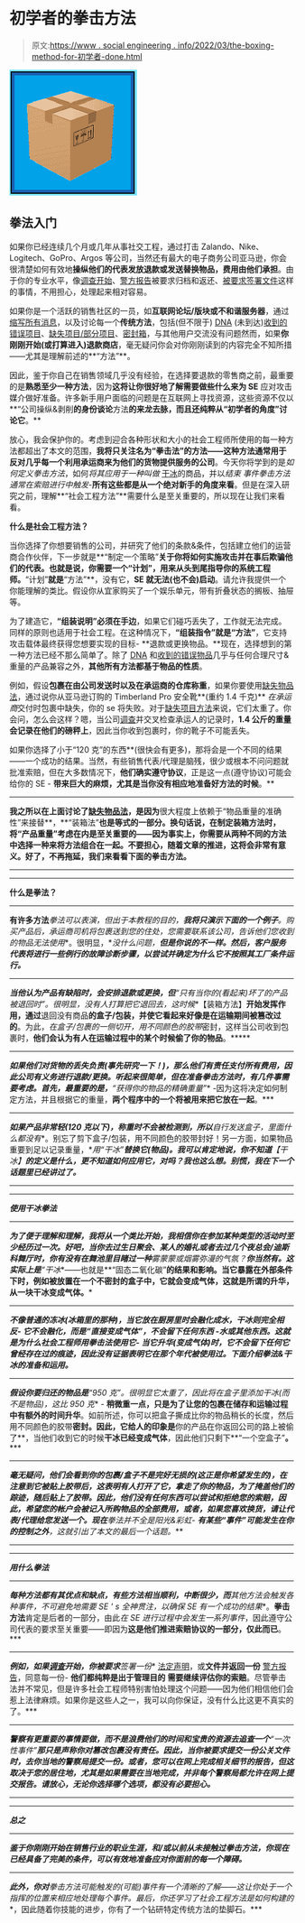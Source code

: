 # 初学者的拳击方法

> 原文:[https://www . social engineering . info/2022/03/the-boxing-method-for-初学者-done.html](https://www.socialengineering.info/2022/03/the-boxing-method-for-beginners-done.html)

[![](img/b9eceeeb13822a78cd14c830d619c357.png)](https://blogger.googleusercontent.com/img/a/AVvXsEhO4yNaVKmZ6PoYpVbbp_kJ4BDYPaH4rc2x2E9pmpzFhjDTT3ShwjmTaq3oJZGwC6G97P2-RsM0IkzkJqYk46GeakrAs3qpV0JdiwIm6Bc1Ieqm9duqXXEr4CraI8cGqMwFJg0mWPdiphgV14a9zO0s-KzO4cs4hMOgoFKEgcdDb1BJy0ZP4ptp0SLs=s226)

## **拳法入门**

如果你已经连续几个月或几年从事社交工程，通过打击 Zalando、Nike、Logitech、GoPro、Argos 等公司，当然还有最大的电子商务公司亚马逊，你会很清楚如何有效地**操纵他们的代表发放退款或发送替换物品，费用由他们承担**。由于你的专业水平，像[调查开始](https://www.socialengineers.net/2020/04/company-investigation.html)、[警方报告](https://www.socialengineers.net/2021/01/filing-police-report.html)被要求归档和返还、[被要求签署文件](https://www.socialengineers.net/2021/05/asked-to-sign-documents.html)这样的事情，不用担心，处理起来相对容易。

 

如果你是一个活跃的销售社区的一员，如**互联网论坛/版块或不和谐服务器**，通过[缩写所有消息](https://www.socialengineers.net/2020/03/what-does-seing-mean.html)，以及讨论每一个**传统方法**，包括(但不限于) [DNA](https://www.socialengineers.net/2020/08/the-dna-method.html) (未到达)[收到的错误项目](https://www.socialengineers.net/2020/07/wrong-item-received-method.html)、[缺失项目/部分项目](https://www.socialengineers.net/2021/06/missing-item-partial-methods.html)、[密封箱](https://www.socialengineers.net/2020/05/the-sealed-box-method.html)，与其他用户交流没有问题然而，如果**你刚刚开始(或打算进入)退款商店**，毫无疑问你会对你刚刚读到的内容完全不知所措——尤其是理解前述的**“方法”**。

 

因此，鉴于你自己在销售领域几乎没有经验，在选择要退款的零售商之前，最重要的是**熟悉至少一种方法**，因为**这将让你很好地了解需要做些什么来为 SE** 应对攻击媒介做好准备。许多新手用户面临的问题是在互联网上寻找资源，这些资源不仅以**“公司操纵&剥削**的身份谈论**方法**的来龙去脉，而且还纯粹从“初学者的角度”讨论它**。**

 

放心，我会保护你的。考虑到迎合各种形状和大小的社会工程师所使用的每一种方法都超出了本文的范围，**我将只关注名为“拳击法”**的方法——这种方法通常用于反对几乎每一个**利用承运商来为他们的货物提供服务的公司**。今天你将学到的是*如何定义拳击方法*，如何*将其应用于一种叫做* [干冰](https://www.socialengineers.net/2020/06/seing-using-dry-ice.html)的商品，并以*结束* *事件拳击方法通常在索赔进行中触发*-**所有这些都是从一个绝对新手的角度来看**。但是在深入研究之前，理解**“社会工程方法”**需要什么是至关重要的，所以现在让我们来看看。

 

 

**什么是社会工程方法？**

 

当你选择了你想要销售的公司，并研究了他们的条款&条件，包括建立他们的运营商合作伙伴，下一步就是**“制定一个策略”**关于你将如何实施攻击并在事后欺骗他们的代表。也就是说，**你需要一个“计划”，用来从头到尾指导你的系统工程师**。**“计划”**就是**“方法”**，没有它，**SE 就无法(也不会)启动**。请允许我提供一个你能理解的类比。假设你从宜家购买了一个娱乐单元，带有折叠状态的搁板、抽屉等。

 

为了建造它，**“组装说明”必须在手边**，如果它们碰巧丢失了，工作就无法完成。同样的原则也适用于社会工程。在这种情况下，**“组装指令”**就是**“方法”**，它支持攻击载体最终获得您想要实现的目标- **退款或更换物品。**现在，选择想到的第一种方法已经不那么简单了。除了 [DNA](https://www.socialengineers.net/2020/08/the-dna-method.html) 和[收到的错误物品](https://www.socialengineers.net/2020/07/wrong-item-received-method.html)几乎与任何合理尺寸&重量的产品兼容之外，**其他所有方法都基于物品的性质**。

 

例如，假设**包裹在由公司发送时以及在承运商的仓库称重**，如果你要使用[缺失物品法](https://www.socialengineers.net/2020/09/the-missing-item-method-done.html)，通过说你从亚马逊订购的 Timberland Pro 安全靴**(重约 1.4 千克)** *在承运商*交付时包裹中缺失，你的 se 将失败。对于[缺失项目方法](https://www.socialengineers.net/2020/09/the-missing-item-method-done.html)来说，它们太重了。你会问，怎么会这样？嗯，当公司[调查](https://www.socialengineers.net/2020/04/company-investigation.html)并交叉检查承运人的记录时，**1.4 公斤的重量会记录在他们的磅秤上**，因此当你收到包裹时，你的靴子不可能丢失。

 

如果你选择了小于“120 克”的东西**(很快会有更多)，那将会是一个不同的结果——一个成功的结果。当然，有些销售代表/代理是脑残，很少或根本不问问题就批准索赔，但在大多数情况下，**他们确实遵守协议**，正是这一点(遵守协议)可能会给你的 SE - **带来巨大的麻烦，尤其是当你没有相应地准备好方法的时候**。**

 ****

**我之所以在上面讨论了[缺失物品法](https://www.socialengineers.net/2020/09/the-missing-item-method-done.html)，是因为**很大程度上依赖于“物品重量的准确性”来接替**，**“装箱法”**也是等式的一部分。换句话说，在制定装箱方法时，**将“产品重量”考虑在内是至关重要的——因为事实上，你需要从两种不同的方法**中选择一种来将方法组合在一起。不要担心，随着文章的推进，这将会非常有意义。好了，不再拖延，我们来看看下面的拳击方法。**

 ****

 ****

****什么是拳法？****

 ****

**有许多方法***拳法**可以表演，但出于本教程的目的，**我将只演示下面的一个例子**。购买产品后，承运商司机将包裹送到您的住处，您需要**联系该公司，告诉他们您收到的物品无法使用**。很明显，**没什么问题，**但是你说的不一样。然后，客户服务代表将进行一些例行的故障诊断步骤，以尝试并确定为什么它不按照其工厂条件运行。***

 ******

***当他认为产品有缺陷时，会安排退款或更换，但**“只有当你的(看起来)坏了的产品被退回时”**。很明显，没有人打算把它退回去，这时候**【装箱方法】**开始发挥作用，通过**退回没有商品**的盒子/包装，并使它看起来好像是在运输期间被篡改过的**。为此，*在盒子/包裹的一侧切开，用不同颜色的胶带*密封，这样当公司收到包裹时，**他们会认为有人在运输过程中的某个时候偷了你的物品**。*****

 ******

***如果他们对货物的丢失负责(事先研究一下！)，那么他们有责任支付所有费用，因此公司有义务进行退款/更换。听起来很简单，但在准备拳击方法时，有几件事需要考虑。首先，最重要的是，**“获得你的物品的精确重量”** -因为这将决定如何制定方法，并且根据它的重量，**两个程序中的一个将被用来把它放在一起**。***

 ******

***如果产品非常轻(120 克以下)，称重时不会被检测到，所以**自行发送盒子，里面什么都没有**。别忘了剪下盒子/包装，用不同颜色的胶带封好！另一方面，如果物品重要到足以记录重量，**用“干冰”**替换它(物品)。我可以肯定地说，你不知道**【干冰】**的定义是什么，更不知道如何应用它，对吗？我也这么想。别慌，我在下一个话题里已经讲过了。***

 ******

 ******

*****使用干冰拳法*****

 ******

***为了便于理解和理解，我将从一个类比开始，我相信你在参加某种类型的活动时至少经历过一次。好吧，当你去过生日聚会、某人的婚礼或者去过几个夜总会/迪斯科舞厅时，你有没有在舞池里目睹过一种**雾蒙蒙或烟雾弥漫的气氛？**你当然有。这实际上是**“干冰**——也就是**“固态二氧化碳”**的结果和影响。当它暴露在外部条件下时，例如被放置在一个不密封的盒子中，它就会变成气体，这就是所谓的升华，从一块干冰变成气体。***

 ******

***不像普通的冻冰(冰箱里的那种)，当它放在厨房里时会融化成水，干冰则完全相反- **它不会融化，而是“直接变成气体”，不会留下任何东西** -水或其他东西。这就是为什么社会工程师用拳击法使用它- **当它升华(变成气体)时，它不会留下任何它曾经存在过的痕迹**，因此没有证据表明它在那个年代被使用过。下面介绍拳法&干冰的准备和运用。***

 ******

***假设你要归还的物品是**“950 克”**。很明显它太重了，因此将在盒子里添加干冰(而不是物品)**，这比 950 克** - **稍微重一点，只是为了让您的包裹在储存和运输过程中有额外的时间升华**。如前所述，你可以把盒子撕成比你的物品稍长的长度，然后用不同颜色的胶带**密封。因此，它给人的印象是**你的产品在你返回公司的路上被偷了**，当他们收到它的时候**干冰已经变成气体**，因此他们只剩下**“一个空盒子”**。*****

 ******

***毫无疑问，他们会看到你的包裹/盒子不是完好无损的(这正是你希望发生的)，在注意到它被贴上胶带后，**这表明有人打开了它，拿走了你的物品，为了掩盖他们的踪迹，随后贴上了胶带**。因此，他们没有任何东西可以尝试和拒绝您的索赔，因此，希望您的帐户会被记入所购物品的全部费用，或者，如果您喜欢换货，请让代表/代理给您发送一个。现在**拳法**并不全是阳光&彩虹- **有某些“事件”可能发生在你的控制之外**，这就引出了本文的最后一个话题。***

 ******

 ******

*****用什么拳法*****

 ******

***每种方法都有其优点和缺点，有些方法相当顺利，中断很少，而**其他方法会触发各种事件，不可避免地需要 SE ' s 全神贯注，以确保 SE 有一个成功的结果**。**拳击方法**肯定是后者的一部分，由此*在 SE 进行过程中会发生一系列事件*，因此遵守公司代表的要求至关重要——即因为**这是他们推进索赔协议的一部分，仅此而已**。***

 ******

***例如，如果[调查](https://www.socialengineers.net/2020/04/company-investigation.html)开始，你被要求**签署一份** [法定声明](https://www.socialengineers.net/2020/06/asked-to-sign-stat-dec.html)，或**文件并返回一份** [警方报告](https://www.socialengineers.net/2021/01/filing-police-report.html)，同意每一份- **他们都纯粹是出于管理目的** **需要继续评估你的索赔**。尽管拳击法并不常见，但是许多社会工程师特别害怕处理这个问题——因为他们相信他们会惹上法律麻烦。如果你是这些人之一，我可以向你保证，没有什么比这更不真实的了。***

 ******

***警察有更重要的事情要做，而不是浪费他们的时间和宝贵的资源去追查一个**“一次性事件”**那只是声称你对篡改包裹没有责任。因此，当你被要求提交一份公关文件时，**去你当地的警察局提交一份**。或者，**您可以在网上完成相关细节的报告**，但这取决于您的居住地，尤其是如果需要在当地完成，**并非每个警察局都允许在网上提交报告**。请放心，无论你选择哪个选项，都没有必要担心。***

 ******

 ******

*****总之*****

 ******

***鉴于你刚刚开始在销售行业的职业生涯，和/或以前从未接触过拳击方法，**你现在已经具备了完美的条件，可以有效地准备应对你面前的每一个障碍**。***

 ******

***此外，你对**拳击方法可能触发**的(可能)事件有一个清晰的了解——这让你处于一个指挥的位置来相应地处理每个事件。最后，你还**学习了社会工程方法是如何构建的**，因此随着你技能的进步，你有了一个钻研特定传统方法的垫脚石。***
